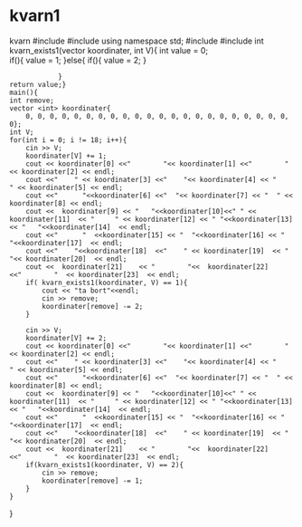 # kvarn1
 kvarn
#include <iomanip>
#include <iostream>
using namespace std;
#include <vector>
#include <cmath>
int kvarn_exists1(vector <int> koordinater, int V){
	int value = 0;	
	if(){
		value = 1;
	}else{
		if(){
			value = 2;
					}
			
				}				
	return value;}
	main(){
	int remove;
	vector <int> koordinater{
		0, 0, 0, 0, 0, 0, 0, 0, 0, 0, 0, 0, 0, 0, 0, 0, 0, 0, 0, 0, 0, 0, 0};
	int V;
	for(int i = 0; i != 18; i++){
		cin >> V;
		koordinater[V] += 1;
		cout << koordinater[0] <<"        "<< koordinater[1] <<"        " << koordinater[2] << endl;
		cout <<"    " << koordinater[3] <<"    "<< koordinater[4] << "    " << koordinater[5] << endl;
		cout <<"      "<<koordinater[6] <<"  "<< koordinater[7] << "  " <<  koordinater[8] << endl;
		cout <<  koordinater[9] << "   "<<koordinater[10]<<" " << koordinater[11]  << "     " << koordinater[12] << " "<<koordinater[13] << "   "<<koordinater[14]  << endl;
		cout <<"      "  <<koordinater[15] << "  "<<koordinater[16] << "  "<<koordinater[17]  << endl;
		cout <<"    "<<koordinater[18]  <<"    " << koordinater[19]  << "    "<< koordinater[20]  << endl;
		cout <<  koordinater[21]    << "        "<<  koordinater[22]    <<"        "  << koordinater[23]  << endl;
		if( kvarn_exists1(koordinater, V) == 1){
			cout << "ta bort"<<endl;
			cin >> remove;
			koordinater[remove] -= 2;
		}

		cin >> V;
		koordinater[V] += 2;
		cout << koordinater[0] <<"        "<< koordinater[1] <<"        " << koordinater[2] << endl;
		cout <<"    " << koordinater[3] <<"    "<< koordinater[4] << "    " << koordinater[5] << endl;
		cout <<"      "<<koordinater[6] <<"  "<< koordinater[7] << "  " <<  koordinater[8] << endl;
		cout <<  koordinater[9] << "   "<<koordinater[10]<<" " << koordinater[11]  << "     " << koordinater[12] << " "<<koordinater[13] << "   "<<koordinater[14]  << endl;
		cout <<"      "  <<koordinater[15] << "  "<<koordinater[16] << "  "<<koordinater[17]  << endl;
		cout <<"    "<<koordinater[18]  <<"    " << koordinater[19]  << "    "<< koordinater[20]  << endl;
		cout <<  koordinater[21]    << "        "<<  koordinater[22]    <<"        "  << koordinater[23]  << endl;
		if(kvarn_exists1(koordinater, V) == 2){
			cin >> remove;
			koordinater[remove] -= 1;
		}	
	}
}